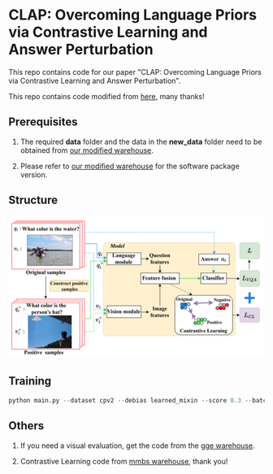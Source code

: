 # CLAP: Overcoming Language Priors via Contrastive Learning and Answer Perturbation

This repo contains code for our paper "CLAP: Overcoming Language Priors via Contrastive Learning and Answer Perturbation".

This repo contains code modified from [here](https://github.com/yanxinzju/CSS-VQA), many thanks!

## Prerequisites

1. The required **data** folder and the data in the **new_data** folder need to be obtained from [our modified warehouse](https://github.com/yanxinzju/CSS-VQA).

2. Please refer to [our modified warehouse](https://github.com/yanxinzju/CSS-VQA) for the software package version.

## Structure

![structure](./resource/image.png)

## Training

```python
python main.py --dataset cpv2 --debias learned_mixin --score 0.3 --batch 512
```

## Others

1. If you need a visual evaluation, get the code from the [gge warehouse](https://github.com/GeraldHan/GGE).

2. Contrastive Learning code from [mmbs warehouse](https://github.com/PhoebusSi/MMBS), thank you!
